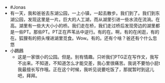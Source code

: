 - #Jonas
- 有一天，我和爸爸去东湖公园，一上小镇，一起去散步。我们到了。我们到东湖公园，发现这里是一片。巨大的人工湖，而从湖里引进一些水流在流淌。在高。湖里有一些大大小小的桥。我们走在桥，我们走过桥后发现旁边的湖里都是一些PT。那些PT。PT正在芦苇丛中逆行。有的在。啊，有的在闲逛，有的在。狐狸有的把头埋进湖里觅食。Wow。有的。还有个啥？爸还有个什么忽悠
- 小鸊鷉
    - 这是一家很小的公园。但是。别有情趣。只听我们PTG正在写作文，我写不出来。不知道，不知道怎么才能交差，我心里很痛苦。我说不要怕小屁t我最擅长写作哦。正在这个时候，我听见说要吃饭了，那就暂时到这儿吧，拜拜。
